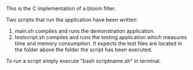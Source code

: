 This is the C implementation of a bloom filter.

Two scripts that run the application have been written:
  1. main.sh compiles and runs the demonstration application.
  2. testscript.sh compiles and runs the testing application which measures time and memory consumption.
     It expects the test files are located  in the folder above the folder the script has been executed.
  
To run a script simply execute "bash scriptname.sh" in terminal.
